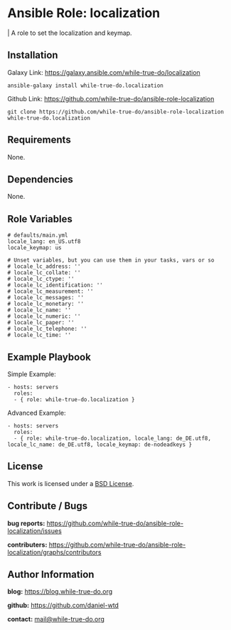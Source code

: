 # Ansible Role: localization
| A role to set the localization and keymap.

## Installation

Galaxy Link: <https://galaxy.ansible.com/while-true-do/localization>

```
ansible-galaxy install while-true-do.localization
```

Github Link: <https://github.com/while-true-do/ansible-role-localization>

```
git clone https://github.com/while-true-do/ansible-role-localization while-true-do.localization
```

## Requirements

None.

## Dependencies

None.

## Role Variables

```
# defaults/main.yml
locale_lang: en_US.utf8
locale_keymap: us

# Unset variables, but you can use them in your tasks, vars or so
# locale_lc_address: ''
# locale_lc_collate: ''
# locale_lc_ctype: ''
# locale_lc_identification: ''
# locale_lc_measurement: ''
# locale_lc_messages: ''
# locale_lc_monetary: ''
# locale_lc_name: ''
# locale_lc_numeric: ''
# locale_lc_paper: ''
# locale_lc_telephone: ''
# locale_lc_time: ''
```

## Example Playbook

Simple Example:

```
- hosts: servers
  roles:
  - { role: while-true-do.localization }
```

Advanced Example:

```
- hosts: servers
  roles:
  - { role: while-true-do.localization, locale_lang: de_DE.utf8, locale_lc_name: de_DE.utf8, locale_keymap: de-nodeadkeys }
```

## License

This work is licensed under a [BSD License](https://opensource.org/licenses/BSD-3-Clause).

## Contribute / Bugs

**bug reports:** <https://github.com/while-true-do/ansible-role-localization/issues>

**contributers:** <https://github.com/while-true-do/ansible-role-localization/graphs/contributors>

## Author Information

**blog:** <https://blog.while-true-do.org>

**github:** <https://github.com/daniel-wtd>

**contact:** [mail@while-true-do.org](mailto:mail@while-true-do.org)
